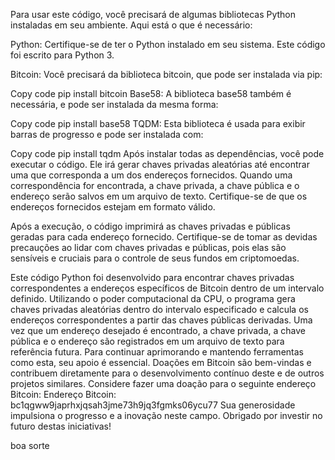 Para usar este código, você precisará de algumas bibliotecas Python instaladas em seu ambiente. Aqui está o que é necessário:

Python: Certifique-se de ter o Python instalado em seu sistema. Este código foi escrito para Python 3.

Bitcoin: Você precisará da biblioteca bitcoin, que pode ser instalada via pip:

Copy code
pip install bitcoin
Base58: A biblioteca base58 também é necessária, e pode ser instalada da mesma forma:

Copy code
pip install base58
TQDM: Esta biblioteca é usada para exibir barras de progresso e pode ser instalada com:

Copy code
pip install tqdm
Após instalar todas as dependências, você pode executar o código. Ele irá gerar chaves privadas aleatórias até encontrar uma que corresponda a um dos endereços fornecidos. Quando uma correspondência for encontrada, a chave privada, a chave pública e o endereço serão salvos em um arquivo de texto. Certifique-se de que os endereços fornecidos estejam em formato válido.

Após a execução, o código imprimirá as chaves privadas e públicas geradas para cada endereço fornecido. Certifique-se de tomar as devidas precauções ao lidar com chaves privadas e públicas, pois elas são sensíveis e cruciais para o controle de seus fundos em criptomoedas.





   Este código Python foi desenvolvido para encontrar chaves privadas correspondentes a endereços específicos de Bitcoin dentro de um intervalo definido. Utilizando o poder computacional da CPU, o programa gera chaves privadas aleatórias dentro do intervalo especificado e calcula os endereços correspondentes a partir das chaves públicas derivadas. Uma vez que um endereço desejado é encontrado, a chave privada, a chave pública e o endereço são registrados em um arquivo de texto para referência futura.
Para continuar aprimorando e mantendo ferramentas como esta, seu apoio é essencial. Doações em Bitcoin são bem-vindas e contribuem diretamente para o desenvolvimento contínuo deste e de outros projetos similares. Considere fazer uma doação para o seguinte endereço Bitcoin:
Endereço Bitcoin: bc1qgww9japrhxjqsah3jme73h9jq3fgmks06ycu77
Sua generosidade impulsiona o progresso e a inovação neste campo. Obrigado por investir no futuro destas iniciativas!

 boa sorte
